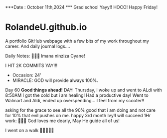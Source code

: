 ***Date : October 11th,2024 *** Grad school Yayy!! HOCO! Happy Friday!
# RolandeU.github.io

A portfolio GitHub webpage with a few bits of my work throughout my career. And daily journal logs....

Daily Notes:
💚🙏🏾 Imana ninziza Cyane! 

I HIT 2K COMMITS YAY!!!

- Occasion: 24'
- MIRACLE: GOD will provide always 100%.

Day 60 **Good things ahead!** 
DAY: Thursday, i woke up and went to ALdi with 8:50AM
I got the cold but i am healing! Had a productive day! Went to Walmart and Aldi, ended up overspending...
I feel from my scooter!!

asking for the grace to see all the 90% good that i am doing and not care for 10% that evil pushes on me.
happy 3rd month Ivy!I will succeed
1Hr work: 💚💚💚
God loves me dearly, May He guide all of  us!

I went on a walk 💚💚💚💚💚
